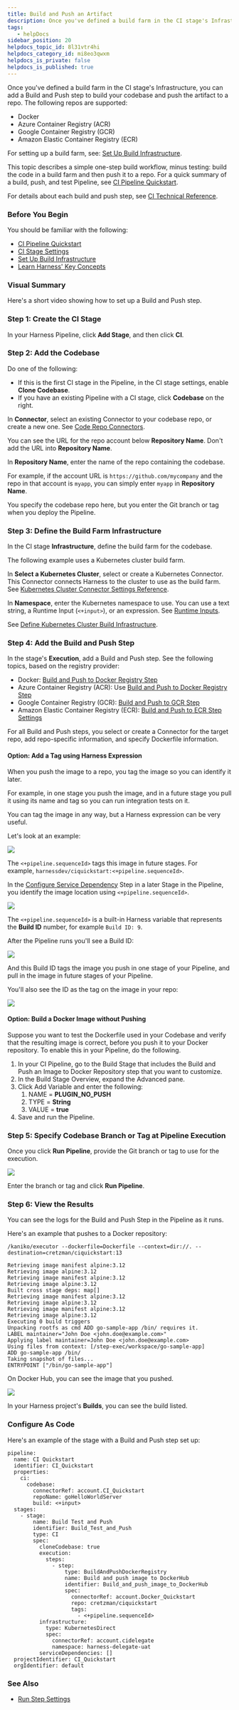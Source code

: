 ```yaml
---
title: Build and Push an Artifact
description: Once you've defined a build farm in the CI stage's Infrastructure, you can add a Build and Push step to build your codebase and push the artifact to a repo. The following repos are supported &#8212;  Docker.…
tags: 
   - helpDocs
sidebar_position: 20
helpdocs_topic_id: 8l31vtr4hi
helpdocs_category_id: mi8eo3qwxm
helpdocs_is_private: false
helpdocs_is_published: true
---
```


Once you've defined a build farm in the CI stage's Infrastructure, you can add a Build and Push step to build your codebase and push the artifact to a repo. The following repos are supported:


* Docker
* Azure Container Registry (ACR)
* Google Container Registry (GCR)
* Amazon Elastic Container Registry (ECR)


For setting up a build farm, see: [Set Up Build Infrastructure](https://docs.harness.io/category/set-up-build-infrastructure).


This topic describes a simple one-step build workflow, minus testing: build the code in a build farm and then push it to a repo. For a quick summary of a build, push, and test Pipeline, see [CI Pipeline Quickstart](../../ci-quickstarts/ci-pipeline-quickstart.md).


For details about each build and push step, see [CI Technical Reference](https://docs.harness.io/category/ci-technical-reference).


### Before You Begin


You should be familiar with the following:


* [CI Pipeline Quickstart](../../ci-quickstarts/ci-pipeline-quickstart.md)
* [CI Stage Settings](../../ci-technical-reference/ci-stage-settings.md)
* [Set Up Build Infrastructure](https://docs.harness.io/category/set-up-build-infrastructure)
* [Learn Harness' Key Concepts](../../../getting-started/learn-harness-key-concepts.md)


### Visual Summary


Here's a short video showing how to set up a Build and Push step.

<!-- Video:
https://harness-1.wistia.com/medias/rpv5vwzpxz-->
<docvideo src="https://www.youtube.com/embed/v3A4kF1Upqo?feature=oembed" />


<!-- div class="hd--embed" data-provider="YouTube" data-thumbnail="https://i.ytimg.com/vi/v3A4kF1Upqo/hqdefault.jpg"><iframe width="200" height="150" src="https://www.youtube.com/embed/v3A4kF1Upqo?feature=oembed" frameborder="0" allow="accelerometer; autoplay; clipboard-write; encrypted-media; gyroscope; picture-in-picture" allowfullscreen=""></iframe></div -->



### Step 1: Create the CI Stage


In your Harness Pipeline, click **Add Stage**, and then click **CI**.


### Step 2: Add the Codebase


Do one of the following:


* If this is the first CI stage in the Pipeline, in the CI stage settings, enable **Clone Codebase**.
* If you have an existing Pipeline with a CI stage, click **Codebase** on the right.


In **Connector**, select an existing Connector to your codebase repo, or create a new one. See [Code Repo Connectors](https://docs.harness.io/category/xyexvcc206-ref-source-repo-provider).


You can see the URL for the repo account below **Repository Name**. Don't add the URL into **Repository Name**.


In **Repository Name**, enter the name of the repo containing the codebase.


For example, if the account URL is `https://github.com/mycompany` and the repo in that account is `myapp`, you can simply enter `myapp` in **Repository Name**.


You specify the codebase repo here, but you enter the Git branch or tag when you deploy the Pipeline.


### Step 3: Define the Build Farm Infrastructure


In the CI stage **Infrastructure**, define the build farm for the codebase.


The following example uses a Kubernetes cluster build farm.


In **Select a Kubernetes Cluster**, select or create a Kubernetes Connector. This Connector connects Harness to the cluster to use as the build farm. See [Kubernetes Cluster Connector Settings Reference](https://docs.harness.io/article/sjjik49xww-kubernetes-cluster-connector-settings-reference).


In **Namespace**, enter the Kubernetes namespace to use. You can use a text string, a Runtime Input (`<+input>`), or an expression. See [Runtime Inputs](https://docs.harness.io/article/f6yobn7iq0-runtime-inputs).


See [Define Kubernetes Cluster Build Infrastructure](../set-up-build-infrastructure/set-up-a-kubernetes-cluster-build-infrastructure.md).


### Step 4: Add the Build and Push Step


In the stage's **Execution**, add a Build and Push step. See the following topics, based on the registry provider:


* Docker: [Build and Push to Docker Registry Step](../../ci-technical-reference/build-and-push-to-docker-hub-step-settings.md)
* Azure Container Registry (ACR): Use [Build and Push to Docker Registry Step](../../ci-technical-reference/build-and-push-to-docker-hub-step-settings.md)
* Google Container Registry (GCR): [Build and Push to GCR Step](../../ci-technical-reference/build-and-push-to-gcr-step-settings.md)
* Amazon Elastic Container Registry (ECR): [Build and Push to ECR Step Settings](../../ci-technical-reference/build-and-push-to-ecr-step-settings.md)


For all Build and Push steps, you select or create a Connector for the target repo, add repo-specific information, and specify Dockerfile information.


#### Option: Add a Tag using Harness Expression


When you push the image to a repo, you tag the image so you can identify it later.


For example, in one stage you push the image, and in a future stage you pull it using its name and tag so you can run integration tests on it.


You can tag the image in any way, but a Harness expression can be very useful.


Let's look at an example:


![](./static/build-and-upload-an-artifact-10.png)

The `<+pipeline.sequenceId>` tags this image in future stages. For example, `harnessdev/ciquickstart:<+pipeline.sequenceId>`.


In the [Configure Service Dependency](../../ci-technical-reference/configure-service-dependency-step-settings.md) Step in a later Stage in the Pipeline, you identify the image location using `<+pipeline.sequenceId>`.



![](./static/build-and-upload-an-artifact-11.png)

The `<+pipeline.sequenceId>` is a built-in Harness variable that represents the **Build ID** number, for example `Build ID: 9`.


After the Pipeline runs you'll see a Build ID:


![](./static/build-and-upload-an-artifact-15.png)

And this Build ID tags the image you push in one stage of your Pipeline, and pull in the image in future stages of your Pipeline.


You'll also see the ID as the tag on the image in your repo:



![](./static/build-and-upload-an-artifact-12.png)

#### Option: Build a Docker Image without Pushing


Suppose you want to test the Dockerfile used in your Codebase and verify that the resulting image is correct, before you push it to your Docker repository. To enable this in your Pipeline, do the following.


1. In your CI Pipeline, go to the Build Stage that includes the Build and Push an Image to Docker Repository step that you want to customize.
2. In the Build Stage Overview, expand the Advanced pane.
3. Click Add Variable and enter the following:
	1. NAME = **PLUGIN\_NO\_PUSH**
	2. TYPE = **String**
	3. VALUE = **true**
4. Save and run the Pipeline.


### Step 5: Specify Codebase Branch or Tag at Pipeline Execution


Once you click **Run Pipeline**, provide the Git branch or tag to use for the execution.


![](./static/build-and-upload-an-artifact-13.png)

Enter the branch or tag and click **Run Pipeline**.


### Step 6: View the Results


You can see the logs for the Build and Push Step in the Pipeline as it runs.


Here's an example that pushes to a Docker repository:


```
/kaniko/executor --dockerfile=Dockerfile --context=dir://. --destination=cretzman/ciquickstart:13  
  
Retrieving image manifest alpine:3.12          
Retrieving image alpine:3.12                   
Retrieving image manifest alpine:3.12          
Retrieving image alpine:3.12                   
Built cross stage deps: map[]                  
Retrieving image manifest alpine:3.12          
Retrieving image alpine:3.12                   
Retrieving image manifest alpine:3.12          
Retrieving image alpine:3.12                   
Executing 0 build triggers                     
Unpacking rootfs as cmd ADD go-sample-app /bin/ requires it.   
LABEL maintainer="John Doe <john.doe@example.com>"   
Applying label maintainer=John Doe <john.doe@example.com>   
Using files from context: [/step-exec/workspace/go-sample-app]   
ADD go-sample-app /bin/               
Taking snapshot of files...                    
ENTRYPOINT ["/bin/go-sample-app"]
```


On Docker Hub, you can see the image that you pushed.



![](./static/build-and-upload-an-artifact-14.png)

In your Harness project's **Builds**, you can see the build listed.


### Configure As Code


Here's an example of the stage with a Build and Push step set up:


```
pipeline:  
  name: CI Quickstart  
  identifier: CI_Quickstart  
  properties:  
    ci:  
      codebase:  
        connectorRef: account.CI_Quickstart  
        repoName: goHelloWorldServer  
        build: <+input>  
  stages:  
    - stage:  
        name: Build Test and Push  
        identifier: Build_Test_and_Push  
        type: CI  
        spec:  
          cloneCodebase: true  
          execution:  
            steps:  
              - step:  
                  type: BuildAndPushDockerRegistry  
                  name: Build and push image to DockerHub  
                  identifier: Build_and_push_image_to_DockerHub  
                  spec:  
                    connectorRef: account.Docker_Quickstart  
                    repo: cretzman/ciquickstart  
                    tags:  
                      - <+pipeline.sequenceId>  
          infrastructure:  
            type: KubernetesDirect  
            spec:  
              connectorRef: account.cidelegate  
              namespace: harness-delegate-uat  
          serviceDependencies: []  
  projectIdentifier: CI_Quickstart  
  orgIdentifier: default  

```


### See Also


* [Run Step Settings](../../ci-technical-reference/run-step-settings.md)


